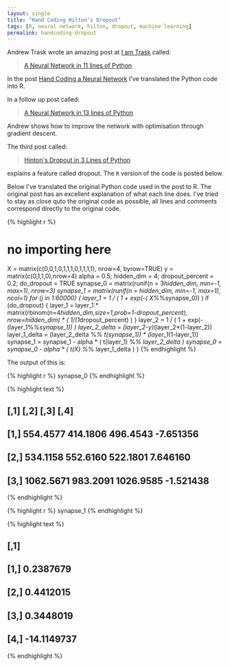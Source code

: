 ```yaml
---
layout: single
title: "Hand Coding Hilton's Dropout"
tags: [R, neural network, hilton, dropout, machine learning]
permalink: handcoding-dropout
---
```


Andrew Trask wrote an amazing post at [I am Trask](http://iamtrask.github.io/) called:

> [A Neural Network in 11 lines of Python](http://iamtrask.github.io/2015/07/12/basic-python-network/)

In the post [Hand Coding a Neural Network](/handcoding-neural-network) I've translated the Python code into R.

In a follow up post called:

> [A Neural Network in 13 lines of Python](http://iamtrask.github.io/2015/07/27/python-network-part2/)

Andrew shows how to improve the network with optimisation through gradient descent.

The third post called:

> [Hinton's Dropout in 3 Lines of Python](http://iamtrask.github.io/2015/07/28/dropout/)

explains a feature called dropout. The `R` version of the code is posted below.

Below I've translated the original Python code used in the post to R.
The original post has an excellent explanation of what each line does.
I've tried to stay as close quto the original code as possible,
all lines and comments correspond directly to the original code.


{% highlight r %}
# no importing here
X = matrix(c(0,0,1,0,1,1,1,0,1,1,1,1), nrow=4, byrow=TRUE)
y = matrix(c(0,1,1,0),nrow=4)
alpha = 0.5; hidden_dim = 4; dropout_percent = 0.2; do_dropout = TRUE
synapse_0 = matrix(runif(n = 3*hidden_dim, min=-1, max=1), nrow=3)
synapse_1 = matrix(runif(n = hidden_dim, min=-1, max=1), ncol=1)
for (j in 1:60000) {
  layer_1 = 1 / ( 1 + exp(-( X%*%synapse_0)) )
  if (do_dropout) {
    layer_1 = layer_1 * matrix(rbinom(n=4*hidden_dim,size=1,prob=1-dropout_percent), nrow=hidden_dim) * ( 1/(1*dropout_percent) ) }
  layer_2 = 1 / ( 1 + exp(-(layer_1%*%synapse_1)) )
  layer_2_delta = (layer_2-y)*(layer_2*(1-layer_2))
  layer_1_delta = (layer_2_delta %*% t(synapse_1)) * (layer_1*(1-layer_1))
  synapse_1 = synapse_1 - alpha * ( t(layer_1) %*% layer_2_delta )
  synapse_0 = synapse_0 - alpha * ( t(X) %*% layer_1_delta )                 }
{% endhighlight %}

The output of this is:


{% highlight r %}
synapse_0
{% endhighlight %}



{% highlight text %}
##           [,1]     [,2]      [,3]      [,4]
## [1,]  554.4577 414.1806  496.4543 -7.651356
## [2,]  534.1158 552.6160  522.1801  7.646160
## [3,] 1062.5671 983.2091 1026.9585 -1.521438
{% endhighlight %}



{% highlight r %}
synapse_1
{% endhighlight %}



{% highlight text %}
##             [,1]
## [1,]   0.2387679
## [2,]   0.4412015
## [3,]   0.3448019
## [4,] -14.1149737
{% endhighlight %}

